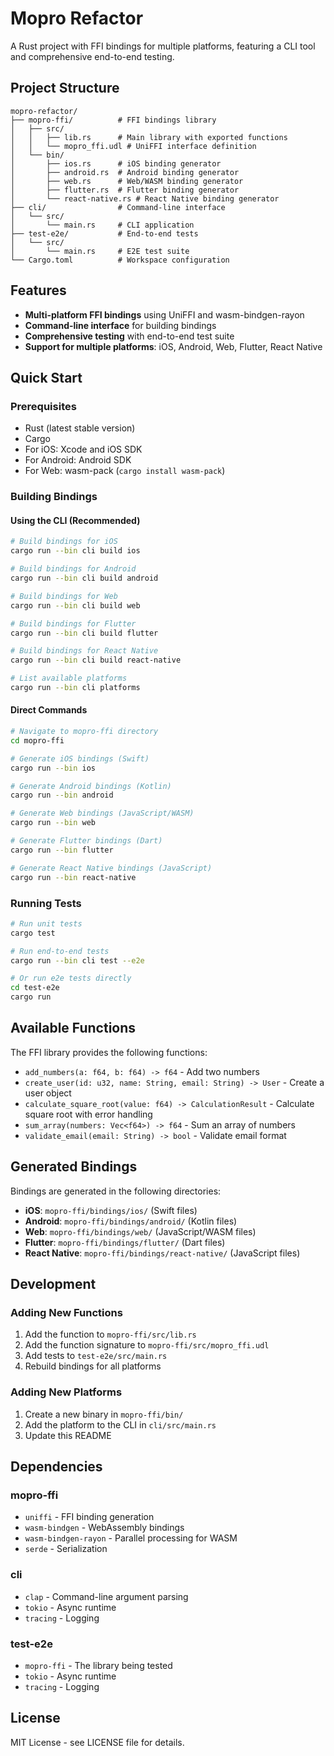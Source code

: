 # Mopro Refactor

A Rust project with FFI bindings for multiple platforms, featuring a CLI tool and comprehensive end-to-end testing.

## Project Structure

```
mopro-refactor/
├── mopro-ffi/          # FFI bindings library
│   ├── src/
│   │   ├── lib.rs      # Main library with exported functions
│   │   └── mopro_ffi.udl # UniFFI interface definition
│   └── bin/
│       ├── ios.rs      # iOS binding generator
│       ├── android.rs  # Android binding generator
│       ├── web.rs      # Web/WASM binding generator
│       ├── flutter.rs  # Flutter binding generator
│       └── react-native.rs # React Native binding generator
├── cli/                # Command-line interface
│   └── src/
│       └── main.rs     # CLI application
├── test-e2e/           # End-to-end tests
│   └── src/
│       └── main.rs     # E2E test suite
└── Cargo.toml          # Workspace configuration
```

## Features

- **Multi-platform FFI bindings** using UniFFI and wasm-bindgen-rayon
- **Command-line interface** for building bindings
- **Comprehensive testing** with end-to-end test suite
- **Support for multiple platforms**: iOS, Android, Web, Flutter, React Native

## Quick Start

### Prerequisites

- Rust (latest stable version)
- Cargo
- For iOS: Xcode and iOS SDK
- For Android: Android SDK
- For Web: wasm-pack (`cargo install wasm-pack`)

### Building Bindings

#### Using the CLI (Recommended)

```bash
# Build bindings for iOS
cargo run --bin cli build ios

# Build bindings for Android
cargo run --bin cli build android

# Build bindings for Web
cargo run --bin cli build web

# Build bindings for Flutter
cargo run --bin cli build flutter

# Build bindings for React Native
cargo run --bin cli build react-native

# List available platforms
cargo run --bin cli platforms
```

#### Direct Commands

```bash
# Navigate to mopro-ffi directory
cd mopro-ffi

# Generate iOS bindings (Swift)
cargo run --bin ios

# Generate Android bindings (Kotlin)
cargo run --bin android

# Generate Web bindings (JavaScript/WASM)
cargo run --bin web

# Generate Flutter bindings (Dart)
cargo run --bin flutter

# Generate React Native bindings (JavaScript)
cargo run --bin react-native
```

### Running Tests

```bash
# Run unit tests
cargo test

# Run end-to-end tests
cargo run --bin cli test --e2e

# Or run e2e tests directly
cd test-e2e
cargo run
```

## Available Functions

The FFI library provides the following functions:

- `add_numbers(a: f64, b: f64) -> f64` - Add two numbers
- `create_user(id: u32, name: String, email: String) -> User` - Create a user object
- `calculate_square_root(value: f64) -> CalculationResult` - Calculate square root with error handling
- `sum_array(numbers: Vec<f64>) -> f64` - Sum an array of numbers
- `validate_email(email: String) -> bool` - Validate email format

## Generated Bindings

Bindings are generated in the following directories:

- **iOS**: `mopro-ffi/bindings/ios/` (Swift files)
- **Android**: `mopro-ffi/bindings/android/` (Kotlin files)
- **Web**: `mopro-ffi/bindings/web/` (JavaScript/WASM files)
- **Flutter**: `mopro-ffi/bindings/flutter/` (Dart files)
- **React Native**: `mopro-ffi/bindings/react-native/` (JavaScript files)

## Development

### Adding New Functions

1. Add the function to `mopro-ffi/src/lib.rs`
2. Add the function signature to `mopro-ffi/src/mopro_ffi.udl`
3. Add tests to `test-e2e/src/main.rs`
4. Rebuild bindings for all platforms

### Adding New Platforms

1. Create a new binary in `mopro-ffi/bin/`
2. Add the platform to the CLI in `cli/src/main.rs`
3. Update this README

## Dependencies

### mopro-ffi
- `uniffi` - FFI binding generation
- `wasm-bindgen` - WebAssembly bindings
- `wasm-bindgen-rayon` - Parallel processing for WASM
- `serde` - Serialization

### cli
- `clap` - Command-line argument parsing
- `tokio` - Async runtime
- `tracing` - Logging

### test-e2e
- `mopro-ffi` - The library being tested
- `tokio` - Async runtime
- `tracing` - Logging

## License

MIT License - see LICENSE file for details.
